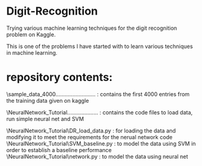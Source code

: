 # Digit-Recognition
Trying various machine learning techniques for the digit recognition problem on Kaggle.

This is one of the problems I have started with to learn various techniques in machine learning.

# repository contents:

\sample_data_4000..........................	: contains the first 4000 entries from the training data given on kaggle

\NeuralNetwork_Tutorial....................	: contains the code files to load data, run simple neural net and SVM    

\NeuralNetwork_Tutorial\DR_load_data.py    	: for loading the data and modifying it to meet the requirements for the nerual network code
\NeuralNetwork_Tutorial\SVM_baseline.py    	: to model the data using SVM in order to establish a baseline performance
\NeuralNetwork_Tutorial\network.py         	: to model the data using neural net
